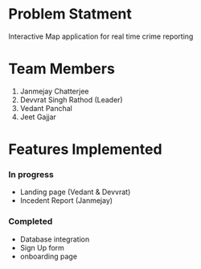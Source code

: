 # Problem Statment

Interactive Map application for real time crime reporting

# Team Members

1. Janmejay Chatterjee
2. Devvrat Singh Rathod (Leader)
3. Vedant Panchal
4. Jeet Gajjar

# Features Implemented

### In progress

- Landing page (Vedant & Devvrat)
- Incedent Report (Janmejay)

### Completed
- Database integration
- Sign Up form
- onboarding page
  

